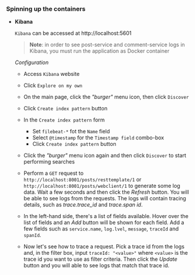### Spinning up the containers

- **Kibana**

  `Kibana` can be accessed at http://localhost:5601

  > **Note**: in order to see post-service and comment-service logs in Kibana, you must run the application as Docker container

  _Configuration_

    - Access `Kibana` website
    - Click `Explore on my own`
    - On the main page, click the _"burger"_ menu icon, then click `Discover`
    - Click `Create index pattern` button
    - In the `Create index pattern` form
        - Set `filebeat-*` fot the `Name` field
        - Select `@timestamp` for the `Timestamp field` combo-box
        - Click `Create index pattern` button
    - Click the _"burger"_ menu icon again and then click `Discover` to start performing searches

    - Perform a `GET` request to `http://localhost:8001/posts/resttemplate/1` or  `http://localhost:8001/posts/webclient/1` to generate some log data. Wait a few seconds and then click the _Refresh_ button. You will be able to see logs from the requests. The logs will contain tracing details, such as _trace.trace_id_ and _trace.span id_.

    - In the left-hand side, there's a list of fields available. Hover over the list of fields and an _Add_ button will be shown for each field. Add a few fields such as `service.name`, `log.lvel`, `message`, `traceId` and `spanId`.

    - Now let's see how to trace a request. Pick a trace id from the logs and, in the filter box, input `traceId: "<value>"` where `<value>` is the trace id you want to use as filter criteria. Then click the _Update_ button and you will able to see logs that match that trace id.
